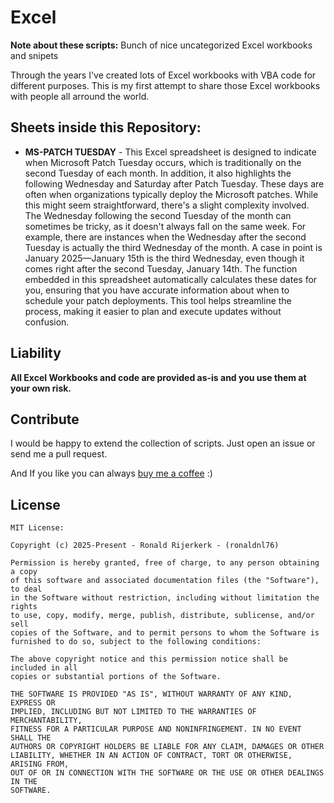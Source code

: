 # Excel
**Note about these scripts:**
Bunch of nice uncategorized Excel workbooks and snipets

Through the years I've created lots of Excel workbooks
with VBA code for different purposes. This is my first attempt to share
those Excel workbooks with people all arround the world.

## Sheets inside this Repository:
- **MS-PATCH TUESDAY** - This Excel spreadsheet is designed to indicate when Microsoft Patch Tuesday occurs, which is traditionally on the second Tuesday of each month. In addition, it also highlights the following Wednesday and Saturday after Patch Tuesday. These days are often when organizations typically deploy the Microsoft patches. While this might seem straightforward, there's a slight complexity involved. The Wednesday following the second Tuesday of the month can sometimes be tricky, as it doesn't always fall on the same week. For example, there are instances when the Wednesday after the second Tuesday is actually the third Wednesday of the month. A case in point is January 2025—January 15th is the third Wednesday, even though it comes right after the second Tuesday, January 14th. The function embedded in this spreadsheet automatically calculates these dates for you, ensuring that you have accurate information about when to schedule your patch deployments. This tool helps streamline the process, making it easier to plan and execute updates without confusion.

## Liability

**All Excel Workbooks and code are provided as-is and you use them at your own risk.**

## Contribute

I would be happy to extend the collection of scripts. Just open an issue or
send me a pull request.

And If you like you can always [buy me a coffee](https://buymeacoffee.com/ronaldnl76) :) 

## License
  
    MIT License:

    Copyright (c) 2025-Present - Ronald Rijerkerk - (ronaldnl76)

    Permission is hereby granted, free of charge, to any person obtaining a copy
    of this software and associated documentation files (the "Software"), to deal
    in the Software without restriction, including without limitation the rights
    to use, copy, modify, merge, publish, distribute, sublicense, and/or sell
    copies of the Software, and to permit persons to whom the Software is
    furnished to do so, subject to the following conditions:

    The above copyright notice and this permission notice shall be included in all
    copies or substantial portions of the Software.
  
    THE SOFTWARE IS PROVIDED "AS IS", WITHOUT WARRANTY OF ANY KIND, EXPRESS OR
    IMPLIED, INCLUDING BUT NOT LIMITED TO THE WARRANTIES OF MERCHANTABILITY,
    FITNESS FOR A PARTICULAR PURPOSE AND NONINFRINGEMENT. IN NO EVENT SHALL THE
    AUTHORS OR COPYRIGHT HOLDERS BE LIABLE FOR ANY CLAIM, DAMAGES OR OTHER
    LIABILITY, WHETHER IN AN ACTION OF CONTRACT, TORT OR OTHERWISE, ARISING FROM,
    OUT OF OR IN CONNECTION WITH THE SOFTWARE OR THE USE OR OTHER DEALINGS IN THE
    SOFTWARE.
